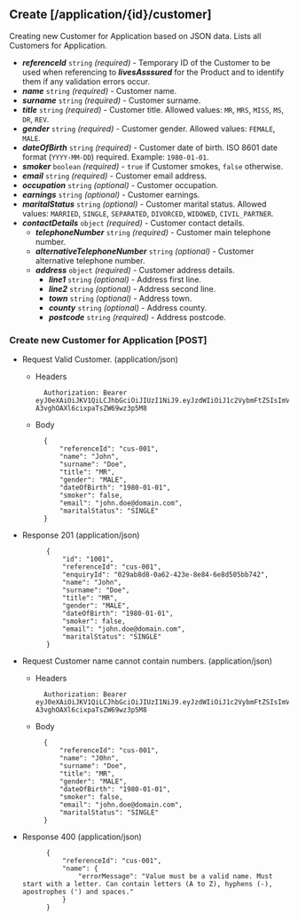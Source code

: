 ## Create [/application/{id}/customer]
Creating new Customer for Application based on JSON data. Lists all Customers for Application.

- ***referenceId*** `string` *(required)* - Temporary ID of the Customer to be used when referencing to ***livesAsssured*** for the Product and to identify them if any validation errors occur.
- ***name*** `string` *(required)* - Customer name.
- ***surname*** `string` *(required)* - Customer surname.
- ***title*** `string` *(required)* - Customer title. Allowed values: `MR`, `MRS`, `MISS`, `MS`, `DR`, `REV`.
- ***gender*** `string` *(required)* - Customer gender. Allowed values: `FEMALE`, `MALE`.
- ***dateOfBirth*** `string` *(required)* - Customer date of birth. ISO 8601 date format (`YYYY-MM-DD`) required. Example: `1980-01-01`.
- ***smoker*** `boolean` *(required)* - `true` if Customer smokes, `false` otherwise.
- ***email*** `string` *(required)* - Customer email address.
- ***occupation*** `string` *(optional)* - Customer occupation.
- ***earnings*** `string` *(optional)* - Customer earnings.
- ***maritalStatus*** `string` *(optional)* - Customer marital status. Allowed values: `MARRIED`, `SINGLE`, `SEPARATED`, `DIVORCED`, `WIDOWED`, `CIVIL_PARTNER`.
- ***contactDetails*** `object` *(required)* - Customer contact details.
    - ***telephoneNumber*** `string` *(required)* - Customer main telephone number.
    - ***alternativeTelephoneNumber*** `string` *(optional)* - Customer alternative telephone number.
    - ***address*** `object` *(required)* - Customer address details.
        - ***line1*** `string` *(optional)* - Address first line.
        - ***line2*** `string` *(optional)* - Address second line.
        - ***town*** `string` *(optional)* - Address town.
        - ***county*** `string` *(optional)* - Address county.
        - ***postcode*** `string` *(required)* - Address postcode.

### Create new Customer for Application [POST]
+ Request Valid Customer. (application/json)

    + Headers

            Authorization: Bearer eyJ0eXAiOiJKV1QiLCJhbGciOiJIUzI1NiJ9.eyJzdWIiOiJ1c2VybmFtZSIsImV4cCI6MTQyMjU0MDAzMH0.oyMYL7t57jhBvw-A3vghOAXl6cixpaTsZW69wz3p5M8

    + Body

            {
                "referenceId": "cus-001",
                "name": "John",
                "surname": "Doe",
                "title": "MR",
                "gender": "MALE",
                "dateOfBirth": "1980-01-01",
                "smoker": false,
                "email": "john.doe@domain.com",
                "maritalStatus": "SINGLE"
            }

+ Response 201 (application/json)

            {
                "id": "1001",
                "referenceId": "cus-001",
                "enquiryId": "029ab8d8-0a62-423e-8e84-6e8d505bb742",
                "name": "John",
                "surname": "Doe",
                "title": "MR",
                "gender": "MALE",
                "dateOfBirth": "1980-01-01",
                "smoker": false,
                "email": "john.doe@domain.com",
                "maritalStatus": "SINGLE"
            }

+ Request Customer name cannot contain numbers. (application/json)

    + Headers

            Authorization: Bearer eyJ0eXAiOiJKV1QiLCJhbGciOiJIUzI1NiJ9.eyJzdWIiOiJ1c2VybmFtZSIsImV4cCI6MTQyMjU0MDAzMH0.oyMYL7t57jhBvw-A3vghOAXl6cixpaTsZW69wz3p5M8

    + Body

            {
                "referenceId": "cus-001",
                "name": "J0hn",
                "surname": "Doe",
                "title": "MR",
                "gender": "MALE",
                "dateOfBirth": "1980-01-01",
                "smoker": false,
                "email": "john.doe@domain.com",
                "maritalStatus": "SINGLE"
            }

+ Response 400 (application/json)

            {
                "referenceId": "cus-001",
                "name": {
                    "errorMessage": "Value must be a valid name. Must start with a letter. Can contain letters (A to Z), hyphens (-), apostrophes (') and spaces."
                }
            }
